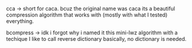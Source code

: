 cca -> short for caca. bcuz the original name was caca
its a beautiful compression algorithm that works with (mostly with what I tested) everything.

bcompress -> idk i forgot why i named it this
mini-lwz algorithm with a techique I like to call reverse dictionary
basically, no dictionary is needed.
